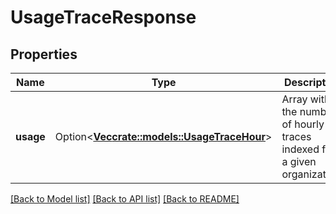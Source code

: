 # UsageTraceResponse

## Properties

Name | Type | Description | Notes
------------ | ------------- | ------------- | -------------
**usage** | Option<[**Vec<crate::models::UsageTraceHour>**](UsageTraceHour.md)> | Array with the number of hourly traces indexed for a given organization. | [optional]

[[Back to Model list]](../README.md#documentation-for-models) [[Back to API list]](../README.md#documentation-for-api-endpoints) [[Back to README]](../README.md)


